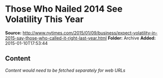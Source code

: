 # Those Who Nailed 2014 See Volatility This Year

**Source:** http://www.nytimes.com/2015/01/09/business/expect-volatility-in-2015-say-those-who-called-it-right-last-year.html
**Folder:** Archive
**Added:** 2015-01-10T17:53:44




## Content
*Content would need to be fetched separately for web URLs*
